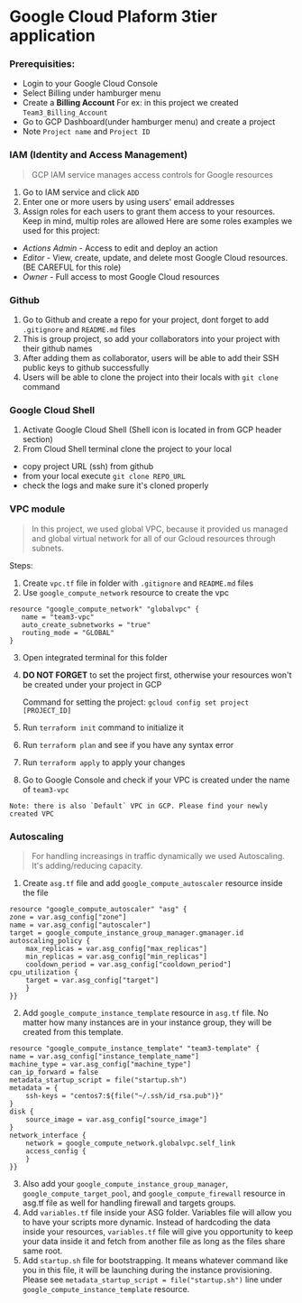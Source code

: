 # Google Cloud Plaform 3tier application

### Prerequisities:
	
- Login to your Google Cloud Console
- Select Billing under hamburger menu
- Create a __Billing Account__ For ex: in this project we created ```Team3_Billing_Account```
- Go to GCP Dashboard(under hamburger menu) and create a project
- Note `Project name` and `Project ID`

### IAM (Identity and Access Management)
> GCP IAM service manages access controls for Google resources
1. Go to IAM service and click `ADD`
2. Enter one or more users by using users' email addresses
3. Assign roles for each users to grant them access to your resources. Keep in mind, multip roles are allowed
		Here are some roles examples we used for this project:
		
- *Actions Admin*  - Access to edit and deploy an action
- *Editor*  - View, create, update, and delete most Google Cloud resources. (BE CAREFUL for this role)
- *Owner* - Full access to most Google Cloud resources


### Github

1. Go to Github and create a repo for your project, dont forget to add `.gitignore` and `README.md` files
2. This is group project, so add your collaborators into your project with their github names
3. After adding them as collaborator, users will be able to add their SSH public keys to github successfully
4. Users will be able to clone the project into their locals with `git clone` command

### Google Cloud Shell
1. Activate Google Cloud Shell (Shell icon is located in from GCP header section)
2. From Cloud Shell terminal clone the project to your local
- copy project URL (ssh) from github
- from your local execute `git clone REPO_URL`
- check the logs and make sure it's cloned properly

 ### VPC module
 > In this project, we used global VPC, because it provided us managed and global virtual network for all of our Gcloud resources through subnets. 

Steps:
 1. Create `vpc.tf` file in folder with `.gitignore` and `README.md` files
 2. Use `google_compute_network` resource to create the vpc
 ```
 resource "google_compute_network" "globalvpc" {
	name = "team3-vpc"
	auto_create_subnetworks = "true"
	routing_mode = "GLOBAL"
}
```
  3. Open integrated terminal for this folder 
  4. **DO NOT FORGET** to set the project first, otherwise your resources won't be created under your project in GCP
     
     Command for setting the project:
     			`gcloud config set project [PROJECT_ID]`
   5. Run `terraform init` command to initialize it
   6. Run `terraform plan` and see if you have any syntax error
   7. Run `terraform apply` to apply your changes
   8. Go to Google Console and check if your VPC is created under the name of `team3-vpc`
   	
	Note: there is also `Default` VPC in GCP. Please find your newly created VPC
	
	
   ### Autoscaling
 > For handling increasings in traffic dynamically we used Autoscaling. It's adding/reducing capacity.

  1. Create `asg.tf` file and add `google_compute_autoscaler` resource inside the file
    
	resource "google_compute_autoscaler" "asg" {
	zone = var.asg_config["zone"]
	name = var.asg_config["autoscaler"]
	target = google_compute_instance_group_manager.gmanager.id
	autoscaling_policy {
		max_replicas = var.asg_config["max_replicas"]
		min_replicas = var.asg_config["min_replicas"]
		cooldown_period = var.asg_config["cooldown_period"]
	cpu_utilization {
		target = var.asg_config["target"]
		}
	}}

     
  2.  Add `google_compute_instance_template` resource in `asg.tf` file. No matter how many instances are in your instance group, they will be created from this template. 

	resource "google_compute_instance_template" "team3-template" {
	name = var.asg_config["instance_template_name"]
	machine_type = var.asg_config["machine_type"]
	can_ip_forward = false
    metadata_startup_script = file("startup.sh")
    metadata = {
		ssh-keys = "centos7:${file("~/.ssh/id_rsa.pub")}"
    }
	disk {
		source_image = var.asg_config["source_image"]
	}
	network_interface {
		network = google_compute_network.globalvpc.self_link
		access_config {
		}
	}}
	
3. Also add your `google_compute_instance_group_manager`, `google_compute_target_pool`, and `google_compute_firewall` resource in asg.tf file as well for handling firewall and targets groups.
4. Add `variables.tf` file inside your ASG folder. Variables file will allow you to have your scripts more dynamic. Instead of hardcoding the data inside your resources, `variables.tf` file will give you opportunity to keep your data inside it and fetch from another file as long as the files share same root.
5. Add `startup.sh` file for bootstrapping. It means whatever command like you in this file, it will be launching during the instance provisioning. Please see `metadata_startup_script = file("startup.sh")` line under `google_compute_instance_template` resource.
     
  
	


																	






